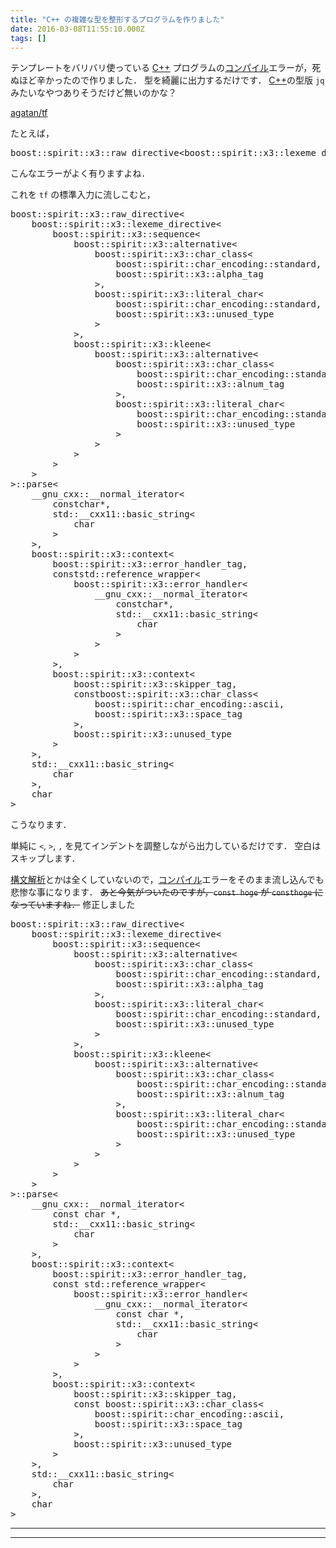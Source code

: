 ```yaml
---
title: "C++ の複雑な型を整形するプログラムを作りました"
date: 2016-03-08T11:55:10.000Z
tags: []
---
```

<p>テンプレートをバリバリ使っている <a class="keyword" href="http://d.hatena.ne.jp/keyword/C%2B%2B">C++</a> プログラムの<a class="keyword" href="http://d.hatena.ne.jp/keyword/%A5%B3%A5%F3%A5%D1%A5%A4%A5%EB">コンパイル</a>エラーが，死ぬほど辛かったので作りました．
型を綺麗に出力するだけです．
<a class="keyword" href="http://d.hatena.ne.jp/keyword/C%2B%2B">C++</a>の型版 <code>jq</code> みたいなやつありそうだけど無いのかな？</p>

<p><a href="https://github.com/agatan/tf">agatan/tf</a></p>

<p>たとえば，</p>

<pre class="code lang-cpp" data-lang="cpp" data-unlink>boost::spirit::x3::raw_directive&lt;boost::spirit::x3::lexeme_directive&lt;boost::spirit::x3::sequence&lt;boost::spirit::x3::alternative&lt;boost::spirit::x3::char_class&lt;boost::spirit::char_encoding::standard, boost::spirit::x3::alpha_tag&gt;, boost::spirit::x3::literal_char&lt;boost::spirit::char_encoding::standard, boost::spirit::x3::unused_type&gt; &gt;, boost::spirit::x3::kleene&lt;boost::spirit::x3::alternative&lt;boost::spirit::x3::char_class&lt;boost::spirit::char_encoding::standard, boost::spirit::x3::alnum_tag&gt;, boost::spirit::x3::literal_char&lt;boost::spirit::char_encoding::standard, boost::spirit::x3::unused_type&gt; &gt; &gt; &gt; &gt; &gt;::parse&lt;__gnu_cxx::__normal_iterator&lt;<span class="synType">const</span> <span class="synType">char</span> *, std::__cxx11::basic_string&lt;<span class="synType">char</span>&gt; &gt;, boost::spirit::x3::context&lt;boost::spirit::x3::error_handler_tag, <span class="synType">const</span> std::reference_wrapper&lt;boost::spirit::x3::error_handler&lt;__gnu_cxx::__normal_iterator&lt;<span class="synType">const</span> <span class="synType">char</span> *, std::__cxx11::basic_string&lt;<span class="synType">char</span>&gt; &gt; &gt; &gt;, boost::spirit::x3::context&lt;boost::spirit::x3::skipper_tag, <span class="synType">const</span> boost::spirit::x3::char_class&lt;boost::spirit::char_encoding::ascii, boost::spirit::x3::space_tag&gt;, boost::spirit::x3::unused_type&gt; &gt;, std::__cxx11::basic_string&lt;<span class="synType">char</span>&gt;, <span class="synType">char</span>&gt;
</pre>


<p>こんなエラーがよく有りますよね．</p>

<p>これを <code>tf</code> の標準入力に流しこむと，</p>

<pre class="code lang-cpp" data-lang="cpp" data-unlink>boost::spirit::x3::raw_directive&lt;
    boost::spirit::x3::lexeme_directive&lt;
        boost::spirit::x3::sequence&lt;
            boost::spirit::x3::alternative&lt;
                boost::spirit::x3::char_class&lt;
                    boost::spirit::char_encoding::standard,
                    boost::spirit::x3::alpha_tag
                &gt;,
                boost::spirit::x3::literal_char&lt;
                    boost::spirit::char_encoding::standard,
                    boost::spirit::x3::unused_type
                &gt;
            &gt;,
            boost::spirit::x3::kleene&lt;
                boost::spirit::x3::alternative&lt;
                    boost::spirit::x3::char_class&lt;
                        boost::spirit::char_encoding::standard,
                        boost::spirit::x3::alnum_tag
                    &gt;,
                    boost::spirit::x3::literal_char&lt;
                        boost::spirit::char_encoding::standard,
                        boost::spirit::x3::unused_type
                    &gt;
                &gt;
            &gt;
        &gt;
    &gt;
&gt;::parse&lt;
    __gnu_cxx::__normal_iterator&lt;
        constchar*,
        std::__cxx11::basic_string&lt;
            <span class="synType">char</span>
        &gt;
    &gt;,
    boost::spirit::x3::context&lt;
        boost::spirit::x3::error_handler_tag,
        conststd::reference_wrapper&lt;
            boost::spirit::x3::error_handler&lt;
                __gnu_cxx::__normal_iterator&lt;
                    constchar*,
                    std::__cxx11::basic_string&lt;
                        <span class="synType">char</span>
                    &gt;
                &gt;
            &gt;
        &gt;,
        boost::spirit::x3::context&lt;
            boost::spirit::x3::skipper_tag,
            constboost::spirit::x3::char_class&lt;
                boost::spirit::char_encoding::ascii,
                boost::spirit::x3::space_tag
            &gt;,
            boost::spirit::x3::unused_type
        &gt;
    &gt;,
    std::__cxx11::basic_string&lt;
        <span class="synType">char</span>
    &gt;,
    <span class="synType">char</span>
&gt;
</pre>


<p>こうなります．</p>

<p>単純に <code>&lt;</code>, <code>&gt;</code>, <code>,</code> を見てインデントを調整しながら出力しているだけです．
空白はスキップします．</p>

<p><a class="keyword" href="http://d.hatena.ne.jp/keyword/%B9%BD%CA%B8%B2%F2%C0%CF">構文解析</a>とかは全くしていないので，<a class="keyword" href="http://d.hatena.ne.jp/keyword/%A5%B3%A5%F3%A5%D1%A5%A4%A5%EB">コンパイル</a>エラーをそのまま流し込んでも悲惨な事になります．
<del>あと今気がついたのですが，<code>const hoge</code> が <code>consthoge</code> になっていますね．</del>
修正しました</p>

<pre class="code lang-cpp" data-lang="cpp" data-unlink>boost::spirit::x3::raw_directive&lt;
    boost::spirit::x3::lexeme_directive&lt;
        boost::spirit::x3::sequence&lt;
            boost::spirit::x3::alternative&lt;
                boost::spirit::x3::char_class&lt;
                    boost::spirit::char_encoding::standard,
                    boost::spirit::x3::alpha_tag
                &gt;,
                boost::spirit::x3::literal_char&lt;
                    boost::spirit::char_encoding::standard,
                    boost::spirit::x3::unused_type
                &gt;
            &gt;,
            boost::spirit::x3::kleene&lt;
                boost::spirit::x3::alternative&lt;
                    boost::spirit::x3::char_class&lt;
                        boost::spirit::char_encoding::standard,
                        boost::spirit::x3::alnum_tag
                    &gt;,
                    boost::spirit::x3::literal_char&lt;
                        boost::spirit::char_encoding::standard,
                        boost::spirit::x3::unused_type
                    &gt;
                &gt;
            &gt;
        &gt;
    &gt;
&gt;::parse&lt;
    __gnu_cxx::__normal_iterator&lt;
        <span class="synType">const</span> <span class="synType">char</span> *,
        std::__cxx11::basic_string&lt;
            <span class="synType">char</span>
        &gt;
    &gt;,
    boost::spirit::x3::context&lt;
        boost::spirit::x3::error_handler_tag,
        <span class="synType">const</span> std::reference_wrapper&lt;
            boost::spirit::x3::error_handler&lt;
                __gnu_cxx::__normal_iterator&lt;
                    <span class="synType">const</span> <span class="synType">char</span> *,
                    std::__cxx11::basic_string&lt;
                        <span class="synType">char</span>
                    &gt;
                &gt;
            &gt;
        &gt;,
        boost::spirit::x3::context&lt;
            boost::spirit::x3::skipper_tag,
            <span class="synType">const</span> boost::spirit::x3::char_class&lt;
                boost::spirit::char_encoding::ascii,
                boost::spirit::x3::space_tag
            &gt;,
            boost::spirit::x3::unused_type
        &gt;
    &gt;,
    std::__cxx11::basic_string&lt;
        <span class="synType">char</span>
    &gt;,
    <span class="synType">char</span>
&gt;
</pre>


-----
--------